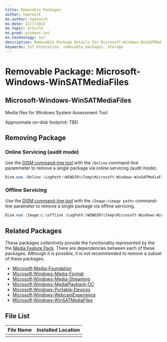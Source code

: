 ```yaml
---
title: Removable Packages
author: twarwick
ms.author: twarwick
ms.date: 12/7/2022
ms.topic: article
ms.prod: windows-iot
ms.technology: iot
description: Removable Package Details for Microsoft-Windows-WinSATMediaFiles
keywords: IoT Enterprise, removable packages, storage
---
```


# Removable Package: Microsoft-Windows-WinSATMediaFiles
## Microsoft-Windows-WinSATMediaFiles
Media files for Windows System Assessment Tool

Approximate on-disk footprint: TBD


## Removing Package

### Online Servicing (audit mode)
Use the [DISM command-line tool](/windows-hardware/manufacture/desktop/what-is-dism) with the ```/Online``` command-line parammeter to remove a single package via online servicing (audit mode).

```powershell
Dism.exe /Online /LogPath:%WINDIR%\Temp\Microsoft-Windows-WinSATMediaFiles.log /NoRestart /Disable-Feature /FeatureName:Microsoft-Windows-WinSATMediaFiles /PackageName:@Package
````
### Offline Servicing
Use the [DISM command-line tool](/windows-hardware/manufacture/desktop/what-is-dism) with the ```/Image:<image path>``` command-line parameter to remove a single package via offline servicing.

```powershell
Dism.exe /Image:c:\offline /LogPath:%WINDIR%\Temp\Microsoft-Windows-WinSATMediaFiles.log /NoRestart /Disable-Feature /FeatureName:Microsoft-Windows-WinSATMediaFiles /PackageName:@Package
````

## Related Packages
These packages collectively provide the functionality represented by the the [Media Feature Pack](https://learn.microsoft.com/en-us/windows/win32/wmdm/windows-media-device-manager-architecture).  There are dependencies between each of these packages.  Although it is possible, it is not recommended to remove a subset of these packages.
- [Microsoft-Media-Foundation](/windows/iot/iot-enterprise/Removable-Packages/Removable-Packages-Details/Microsoft-Media-Foundation)
- [Microsoft-Windows-Media-Format](/windows/iot/iot-enterprise/Removable-Packages/Removable-Packages-Details/Microsoft-Windows-Media-Format)
- [Microsoft-Windows-Media-Streaming](/windows/iot/iot-enterprise/Removable-Packages/Removable-Packages-Details/Microsoft-Windows-Media-Streaming) 
- [Microsoft-Windows-MediaPlayback-OC](/windows/iot/iot-enterprise/Removable-Packages/Removable-Packages-Details/Microsoft-Windows-MediaPlayback-OC)    
- [Microsoft-Windows-Portable-Devices](/windows/iot/iot-enterprise/Removable-Packages/Removable-Packages-Details/Microsoft-Windows-Portable-Devices)   
- [Microsoft-Windows-WebcamExperience](/windows/iot/iot-enterprise/Removable-Packages/Removable-Packages-Details/Microsoft-Windows-WebcamExperience.md) 
- [Microsoft-Windows-WinSATMediaFiles](/windows/iot/iot-enterprise/Removable-Packages/Removable-Packages-Details/Microsoft-Windows-WinSATMediaFiles.md) 

## File List
| File Name | Installed Location |
|-----------|--------------------|
|           |                    |
